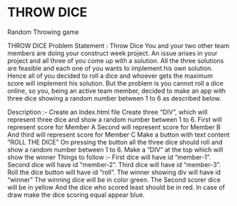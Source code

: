 # THROW DICE
 Random Throwing game


THROW DICE
Problem Statement : Throw Dice
You and your two other team members are doing your construct week project. An issue arises in your project and all three of you come up with a solution. All the three solutions are feasible and each one of you wants to implement his own solution. Hence all of you decided to roll a dice and whoever gets the maximum score will implement his solution. But the problem is you cannot roll a dice online, so you, being an active team member, decided to make an app with three dice showing a random number between 1 to 6 as described below.

Description :-
Create an Index.html file
Create three “DIV”, which will represent three dice and show a random number between 1 to 6.
First will represent score for Member A
Second will represent score for Member B
And third will represent score for Member C
Make a button with text content “ROLL THE DICE”
On pressing the button all the three dice should roll and show a random number between 1 to 6.
Make a “DIV” at the top which will show the winner
Things to follow :-
First dice will have id “member-1”.
Second dice will have id “member-2”.
Third dice will have id “member-3”.
Roll the dice button will have id “roll”.
The winner showing div will have id “winner”
The winning dice will be in color green.
The Second scorer dice will be in yellow
And the dice who scored least should be in red.
In case of draw make the dice scoring equal appear blue.
